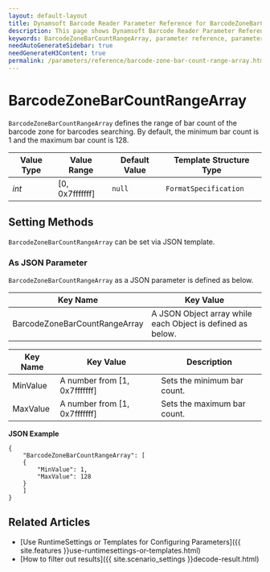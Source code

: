 ```yaml
---
layout: default-layout
title: Dynamsoft Barcode Reader Parameter Reference for BarcodeZoneBarCountRangeArray
description: This page shows Dynamsoft Barcode Reader Parameter Reference for BarcodeZoneBarCountRangeArray.
keywords: BarcodeZoneBarCountRangeArray, parameter reference, parameter
needAutoGenerateSidebar: true
needGenerateH3Content: true
permalink: /parameters/reference/barcode-zone-bar-count-range-array.html
---
```



# BarcodeZoneBarCountRangeArray 

`BarcodeZoneBarCountRangeArray` defines the range of bar count of the barcode zone for barcodes searching. By default, the minimum bar count is 1 and the maximum bar count is 128.

| Value Type | Value Range | Default Value | Template Structure Type |
| ---------- | ----------- | ------------- | ----------------------- |
| *int* | [0, 0x7fffffff] | `null` | `FormatSpecification` |
 
## Setting Methods
`BarcodeZoneBarCountRangeArray` can be set via JSON template.

### As JSON Parameter
`BarcodeZoneBarCountRangeArray` as a JSON parameter is defined as below.   

| Key Name | Key Value |
| -------- | --------- |
| BarcodeZoneBarCountRangeArray | A JSON Object array while each Object is defined as below. |

| Key Name | Key Value | Description |
| -------- | --------- | ----------- |
| MinValue | A number from [1, 0x7fffffff] | Sets the minimum bar count.  |
| MaxValue | A number from [1, 0x7fffffff] | Sets the maximum bar count. |


**JSON Example**   
```
{
    "BarcodeZoneBarCountRangeArray": [
    {
        "MinValue": 1,
        "MaxValue": 128
    }
    ]
}
```


<!--
## Impacts on Performance
### Speed
Enabling `BarcodeZoneBarCountRangeArray` for filtering may speed up the process.

### Read Rate
Enabling `BarcodeZoneBarCountRangeArray` to filter out results may reduce the Read Rate. 

### Accuracy
Enabling `BarcodeZoneBarCountRangeArray` to filter out results may improve the Accuracy.

-->
## Related Articles
- [Use RuntimeSettings or Templates for Configuring Parameters]({{ site.features }}use-runtimesettings-or-templates.html)
- [How to filter out results]({{ site.scenario_settings }}decode-result.html)
